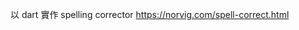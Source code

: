 以 dart 實作 spelling corrector
https://norvig.com/spell-correct.html

[Spell]:./lib/src/common.spell.dart